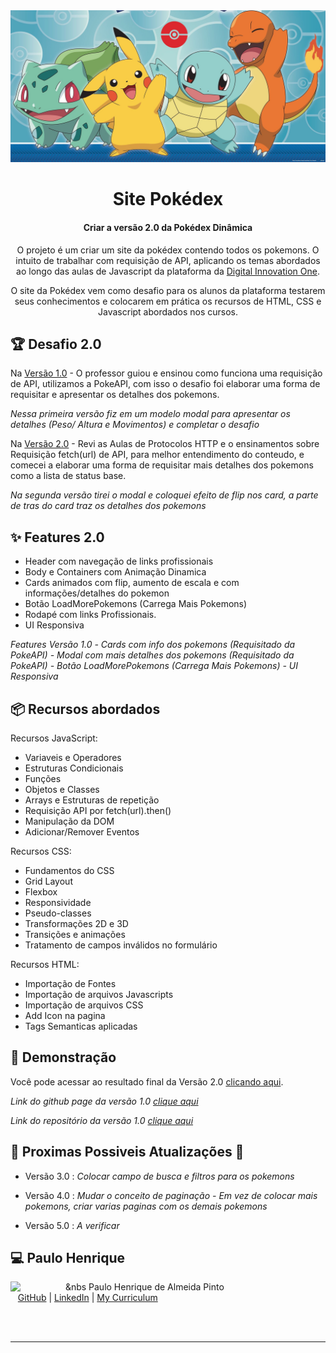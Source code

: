 <img src="assets/images/Pokemonscapa.jpg">

<h1 align="center">Site Pokédex</h1>
<h4 align="center">Criar a versão 2.0 da Pokédex Dinâmica</h4>

<p align="center">
  O projeto é um criar um site da pokédex contendo todos os pokemons. O intuito de  trabalhar com requisição de API, aplicando os temas abordados ao longo das aulas de Javascript da plataforma da <a href="https://dio.me">Digital Innovation One</a>.
</p>
<p align="center">
  O site da Pokédex vem como desafio para os alunos da plataforma testarem seus conhecimentos e colocarem em prática os recursos de HTML, CSS e Javascript abordados nos cursos.
</p>

<h2 id="challenges">🏆 Desafio 2.0 </h2>

Na [Versão 1.0](https://github.com/Phap1802/JavaScript_Project_Pokedex) - O professor guiou e ensinou como funciona uma requisição de API, utilizamos a PokeAPI, com isso o desafio foi elaborar uma forma de requisitar e apresentar os detalhes dos pokemons. 

*Nessa primeira versão fiz em um modelo modal para apresentar os detalhes (Peso/ Altura e Movimentos) e completar o desafio*

Na [Versão 2.0](https://phap1802.github.io/JavaScript_Project_Pokedex2.0/) - Revi as Aulas de Protocolos HTTP e o ensinamentos sobre Requisição fetch(url) de API, para melhor entendimento do conteudo, e comecei a elaborar uma forma de requisitar mais detalhes dos pokemons como a lista de status base.

*Na segunda versão tirei o modal e coloquei efeito de flip nos card, a parte de tras do card traz os detalhes dos pokemons*


<h2 id="features">✨ Features 2.0</h2>

- Header com navegação de links profissionais
- Body e Containers com Animação Dinamica
- Cards animados com flip, aumento de escala e com informações/detalhes do pokemon 
- Botão LoadMorePokemons (Carrega Mais Pokemons)
- Rodapé com links Profissionais.
- UI Responsiva

*Features Versão 1.0*
*- Cards com info dos pokemons (Requisitado da PokeAPI)*
*- Modal com mais detalhes dos pokemons (Requisitado da PokeAPI)*
*- Botão LoadMorePokemons (Carrega Mais Pokemons)*
*- UI Responsiva*



<h2 id="topics">📦 Recursos abordados</h2>

Recursos JavaScript:

- Variaveis e Operadores
- Estruturas Condicionais
- Funções
- Objetos e Classes
- Arrays e Estruturas de repetição
- Requisição API por fetch(url).then()
- Manipulação da DOM
- Adicionar/Remover Eventos

Recursos CSS:

- Fundamentos do CSS
- Grid Layout
- Flexbox
- Responsividade
- Pseudo-classes
- Transformações 2D e 3D
- Transições e animações
- Tratamento de campos inválidos no formulário

Recursos HTML:

- Importação de Fontes
- Importação de arquivos Javascripts
- Importação de arquivos CSS
- Add Icon na pagina
- Tags Semanticas aplicadas




<h2 id="demo">🌈 Demonstração</h2>

Você pode acessar ao resultado final da Versão 2.0 [clicando aqui](https://phap1802.github.io/JavaScript_Project_Pokedex2.0/).

*Link do github page da versão 1.0 [clique aqui](https://phap1802.github.io/JavaScript_Project_Pokedex/)*

*Link do repositório da versão 1.0 [clique aqui ](https://github.com/Phap1802/JavaScript_Project_Pokedex)*



<h2 id="future"> 📌 Proximas Possiveis Atualizações 🌌</h2>

- Versão 3.0 : *Colocar campo de busca e filtros para os pokemons*

- Versão 4.0 : *Mudar o conceito de paginação - Em vez de colocar mais pokemons, criar varias paginas com os demais pokemons*

- Versão 5.0 : *A verificar*

<h2 id="author">💻 Paulo Henrique</h2>
<p>
    <img align=left margin=10 width=80 src="https://avatars.githubusercontent.com/u/32471505?v=4" border-readius=10 />
    <p>&nbsp&nbsp&nbs Paulo Henrique de Almeida Pinto<br>
    &nbsp&nbsp&nbsp<a href="https://github.com/micheleambrosio">GitHub</a>&nbsp;|&nbsp;<a href="https://www.linkedin.com/in/michele-ambrosio-a4899661/">LinkedIn</a>&nbsp;|&nbsp;<a href="https://phap1802.github.io/myCV/">My Curriculum</a>
    </p>
<br/><br/>
</p>

---
